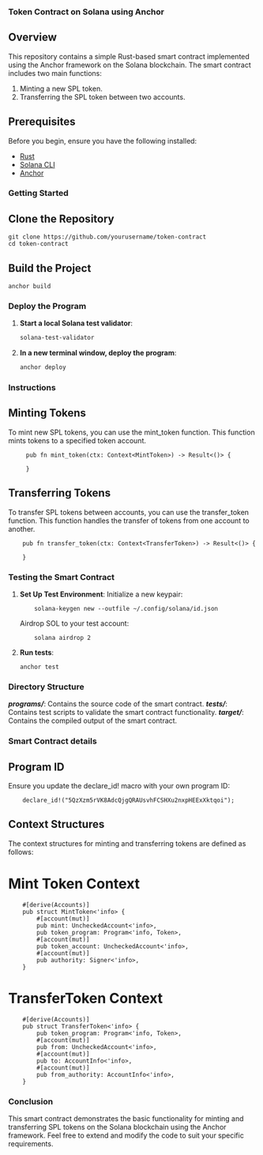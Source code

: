 ### Token Contract on Solana using Anchor

## Overview
This repository contains a simple Rust-based smart contract implemented using the Anchor framework on the Solana blockchain. The smart contract includes two main functions:
1. Minting a new SPL token.
2. Transferring the SPL token between two accounts.

## Prerequisites
Before you begin, ensure you have the following installed:
- [Rust](https://www.rust-lang.org/tools/install)
- [Solana CLI](https://docs.solana.com/cli/install-solana-cli-tools)
- [Anchor](https://project-serum.github.io/anchor/getting-started/installation.html)

### Getting Started

## Clone the Repository
    git clone https://github.com/yourusername/token-contract
    cd token-contract

## Build the Project
    anchor build

### Deploy the Program
1. **Start a local Solana test validator**:
   
    ```sh
    solana-test-validator
2. **In a new terminal window, deploy the program**:
   
   ```sh
   anchor deploy

### Instructions
## Minting Tokens
To mint new SPL tokens, you can use the mint_token function. This function mints tokens to a specified token account.

         pub fn mint_token(ctx: Context<MintToken>) -> Result<()> {
           
         }

## Transferring Tokens
To transfer SPL tokens between accounts, you can use the transfer_token function. This function handles the transfer of tokens from one account to another.
    
        pub fn transfer_token(ctx: Context<TransferToken>) -> Result<()> {
            
        }

### Testing the Smart Contract
1. **Set Up Test Environment**:
   Initialize a new keypair:
   
           solana-keygen new --outfile ~/.config/solana/id.json
   Airdrop SOL to your test account:

           solana airdrop 2
2. **Run tests**:

       anchor test

### Directory Structure

   ***programs/***: Contains the source code of the smart contract.
   ***tests/***: Contains test scripts to validate the smart contract functionality.
   ***target/***: Contains the compiled output of the smart contract.

### Smart Contract details

## Program ID
Ensure you update the declare_id! macro with your own program ID:

        declare_id!("5QzXzm5rVK8AdcQjgQRAUsvhFCSHXu2nxpHEExXktqoi");

## Context Structures
The context structures for minting and transferring tokens are defined as follows:

# Mint Token Context

        #[derive(Accounts)]
        pub struct MintToken<'info> {
            #[account(mut)]
            pub mint: UncheckedAccount<'info>,
            pub token_program: Program<'info, Token>,
            #[account(mut)]
            pub token_account: UncheckedAccount<'info>,
            #[account(mut)]
            pub authority: Signer<'info>,
        }

# TransferToken Context

        #[derive(Accounts)]
        pub struct TransferToken<'info> {
            pub token_program: Program<'info, Token>,
            #[account(mut)]
            pub from: UncheckedAccount<'info>,
            #[account(mut)]
            pub to: AccountInfo<'info>,
            #[account(mut)]
            pub from_authority: AccountInfo<'info>,
        }

### Conclusion
This smart contract demonstrates the basic functionality for minting and transferring SPL tokens on the Solana blockchain using the Anchor framework. Feel free to extend and modify the code to suit your specific requirements.









